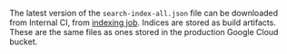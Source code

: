 The latest version of the `search-index-all.json` file can be downloaded from Internal CI,
from [indexing job](https://buildkite.com/elastic/package-storage-infra-indexing/builds?branch=main). Indices are
stored as build artifacts. These are the same files as ones stored in the production Google Cloud bucket.